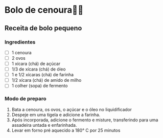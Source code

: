 # Bolo de cenoura🥮🥕

## Receita de bolo pequeno

### Ingredientes

- [ ] 1 cenoura
- [ ] 2 ovos
- [ ] 1 xícara (chá) de açúcar
- [ ] 1/3 de xícara (chá) de óleo
- [ ] 1 e 1/2 xícaras (chá) de farinha
- [ ] 1/2 xícara (chá) de amido de milho
- [ ] 1 colher (sopa) de fermento

### Modo de preparo

1. Bata a cenoura, os ovos, o açúcar e o óleo no liquidificador
1. Despeje em uma tigela e adicione a farinha.
1. Após incorporada, adicione o fermento e misture, transferindo para uma assadeira untada e enfarinhada.
1. Levar em forno pré aquecido a 180° C por 25 minutos
